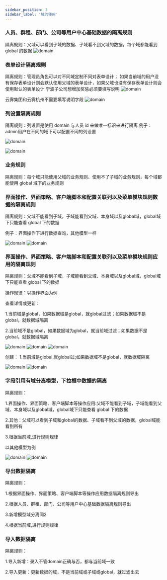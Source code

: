 ```yaml
---
sidebar_position: 3
sidebar_label: '域的使用'
---
```


### 人员、群租、部门、公司等用户中心基础数据的隔离规则

隔离规则：父域可以看到子域的数据、子域看不到父域的数据，每个域都能看到 global 的数据
![domain](/img/domain/basicData/basicData1.png)

### 表单设计隔离规则
隔离规则：管理员角色可以对不同域定制不同对表单设计；
        如果当前域的用户没有保存表单设计则会默认使用父域的表单设计，如果父域也没有保存表单设计则会使用默认的表单设计
宁波子公司想增加奖惩必须要填写说明
![domain](/img/domain/formDesign/formDesign1.png)

云霁集团和云霁杭州不需要填写说明字段
![domain](/img/domain/formDesign/formDesign2.png)

### 列设置隔离规则
隔离规则：列设置是使用 domain 与人员 id 来做唯一标识来进行隔离
例子：admin用户在不同的域下可以配置不同的列设置

![domain](/img/domain/listElement/listElement1.png)

![domain](/img/domain/listElement/listElement2.png)

### 业务规则
隔离规则：每个域只能使用父域的业务规则、使用不了子域的业务规则，每个域都能使用 global 域下的业务规则

### 界面操作、界面策略、客户端脚本和配置关联列以及菜单模块规则数据的隔离规则

隔离规则：父域不能看到子域，子域能看到父域、本身域以及global域，global域下只能查看 global 下的数据

例子：界面操作下进行数据查询，其他模型一样

![domain](/img/domain/basicData/basicData2.jpg)
![domain](/img/domain/basicData/basicData3.jpg)

### 界面操作、界面策略、客户端脚本和配置关联列以及菜单模块规则应用的隔离规则

隔离规则：父域不能看到子域，子域能看到父域、本身域以及global域，global域下只能查看 global 下的数据

操作规律：以操作界面为例

查看详情或更新：

1.当前域是global，如果数据域是global，就global过滤；如果数据域不是global，就数据域隔离

2.当前域不是global，如果数据域为global，就当前域过滤；如果数据不是global，就数据域隔离

![domain](/img/domain/operateApplication/app1.jpg)
![domain](/img/domain/operateApplication/app2.jpg)
![domain](/img/domain/operateApplication/app3.jpg)

创建：
1.当前域是global,就global过;如果数据域不是global，就数据域隔离

![domain](/img/domain/operateApplication/app4.jpg)
![domain](/img/domain/operateApplication/app5.jpg)


### 字段引用有域分离模型，下拉框中数据的隔离

隔离规则： 

1.界面操作、界面策略、客户端脚本等操作应用:父域不能看到子域，子域能看到父域、本身域以及global域，global域下只能查看 global 下的数据

2.其他：父域可以看到子域和global的数据、子域看不到父域的数据，global域能看到所有

3.根据当前域,进行规则规律

以其他模型为例

![domain](/img/domain/operateApplication/app6.jpg)
![domain](/img/domain/operateApplication/app7.jpg)

### 导出数据隔离

隔离规则：

1.根据界面操作、界面策略、客户端脚本等操作应用数据隔离规则导出

2.根据人员、群租、部门、公司等用户中心基础数据隔离规则导出

3.新增模型域分离同2

4.根据当前域,进行规则规律


### 导入数据隔离

隔离规则：

1.导入新增：录入不管domain正确与否，都与当前域一致

2.导入更新：更新数据的域，不是当前域或子域或global，就过滤出去





